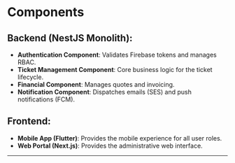 # **Components**

## **Backend (NestJS Monolith):**
* **Authentication Component**: Validates Firebase tokens and manages RBAC.
* **Ticket Management Component**: Core business logic for the ticket lifecycle.
* **Financial Component**: Manages quotes and invoicing.
* **Notification Component**: Dispatches emails (SES) and push notifications (FCM).

## **Frontend:**
* **Mobile App (Flutter)**: Provides the mobile experience for all user roles.
* **Web Portal (Next.js)**: Provides the administrative web interface.

---
